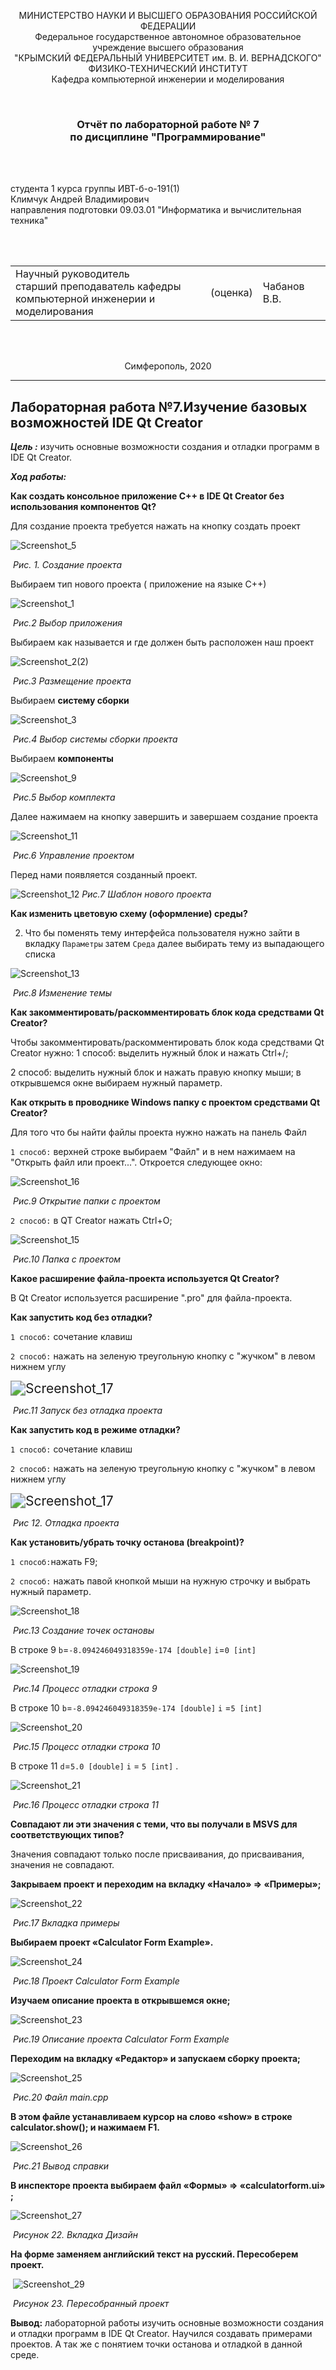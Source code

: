 <p align="center">МИНИСТЕРСТВО НАУКИ  И ВЫСШЕГО ОБРАЗОВАНИЯ РОССИЙСКОЙ ФЕДЕРАЦИИ<br>
Федеральное государственное автономное образовательное учреждение высшего образования<br>
"КРЫМСКИЙ ФЕДЕРАЛЬНЫЙ УНИВЕРСИТЕТ им. В. И. ВЕРНАДСКОГО"<br>
ФИЗИКО-ТЕХНИЧЕСКИЙ ИНСТИТУТ<br>
Кафедра компьютерной инженерии и моделирования</p>
<br>
<h3 align="center">Отчёт по лабораторной работе № 7<br> по дисциплине "Программирование"</h3>
<br><br>

<p>студента 1 курса группы ИВТ-б-о-191(1)<br>
Климчук Андрей Владимирович<br>
направления подготовки 09.03.01 "Информатика и вычислительная техника"</p>

<br><br>

<table>
<tr><td>Научный руководитель<br> старший преподаватель кафедры<br> компьютерной инженерии и моделирования</td>
<td>(оценка)</td>
<td>Чабанов В.В.</td>
</tr>
</table>
<br><br>
<p align="center">Симферополь, 2020</p>
<hr>

## Лабораторная работа №7.Изучение базовых возможностей IDE Qt Creator

***Цель :*** изучить основные возможности создания и отладки программ в IDE Qt Creator.

***Ход работы:***

**Как создать консольное приложение С++ в IDE Qt Creator без использования компонентов Qt?**

Для создание проекта требуется нажать на кнопку создать проект 

![Screenshot_5](https://raw.githubusercontent.com/fanklim1/CFU2019/master/lab.7/Pic/Screenshot_5.png)

​																						*Рис. 1. Создание проекта*

Выбираем тип нового проекта ( приложение на языке С++)

![Screenshot_1](https://raw.githubusercontent.com/fanklim1/CFU2019/master/lab.7/Pic/Screenshot_1.png)

​																		*Рис.2 Выбор приложения*





Выбираем как называется и  где должен быть расположен наш проект

![Screenshot_2(2)](https://raw.githubusercontent.com/fanklim1/CFU2019/master/lab.7/Pic/Screenshot_2(2).png)

​																					*Рис.3 Размещение проекта*

Выбираем **систему сборки**

![Screenshot_3](https://raw.githubusercontent.com/fanklim1/CFU2019/master/lab.7/Pic/Screenshot_3.png)

​																	*Рис.4 Выбор системы сборки проекта*

Выбираем **компоненты** 

![Screenshot_9](https://raw.githubusercontent.com/fanklim1/CFU2019/master/lab.7/Pic/Screenshot_9.png)

​																		*Рис.5 Выбор комплекта*																			

Далее нажимаем на кнопку завершить  и завершаем создание проекта

![Screenshot_11](https://raw.githubusercontent.com/fanklim1/CFU2019/master/lab.7/Pic/Screenshot_11.png)

​																	*Рис.6 Управление проектом*

Перед нами появляется  созданный проект.  

![Screenshot_12](https://raw.githubusercontent.com/fanklim1/CFU2019/master/lab.7/Pic/Screenshot_12.png)																	*Рис.7 Шаблон нового проекта* 



**Как изменить цветовую схему (оформление) среды?**

2. Что бы поменять тему интерфейса пользователя нужно зайти в вкладку `Параметры` затем `Среда`  далее выбирать тему из выпадающего списка

![Screenshot_13](https://raw.githubusercontent.com/fanklim1/CFU2019/master/lab.7/Pic/Screenshot_13.png)

​																			*Рис.8 Изменение темы*

**Как закомментировать/раскомментировать блок кода средствами Qt Creator?**

Чтобы закомментировать/раскомментировать блок кода средствами Qt Creator нужно:
1 способ: выделить нужный блок и нажать Ctrl+/; 

2 способ: выделить нужный блок и нажать правую кнопку мыши; в открывшемся окне выбираем нужный параметр.

**Как открыть в проводнике Windows папку с проектом средствами Qt Creator?**

Для того что бы найти файлы проекта нужно нажать на панель Файл

`1 способ:` верхней строке выбираем "Файл" и в нем нажимаем на "Открыть файл или проект...". Откроется следующее окно:

![Screenshot_16](https://raw.githubusercontent.com/fanklim1/CFU2019/master/lab.7/Pic/Screenshot_16.png)

​																		*Рис.9 Открытие папки с проектом*

`2 способ:` в QT Creator нажать Ctrl+O;

![Screenshot_15](https://raw.githubusercontent.com/fanklim1/CFU2019/master/lab.7/Pic/Screenshot_15.png)

​																			*Рис.10 Папка с проектом*



**Какое расширение файла-проекта используется Qt Creator?**

В Qt Creator используется расширение ".pro" для файла-проекта.

**Как запустить код без отладки?**

`1 способ:` сочетание клавиш 

`2 способ:` нажать на зеленую треугольную кнопку с "жучком" в левом нижнем углу

<img src="https://raw.githubusercontent.com/fanklim1/CFU2019/master/lab.7/Pic/Screenshot_17.png" alt="Screenshot_17" style="zoom:150%;" />

​																		*Рис.11 Запуск без отладка проекта*



**Как запустить код в режиме отладки?**

`1 способ:` сочетание клавиш 

`2 способ:` нажать на зеленую треугольную кнопку с "жучком" в левом нижнем углу

<img src="https://raw.githubusercontent.com/fanklim1/CFU2019/master/lab.7/Pic/Screenshot_17.png" alt="Screenshot_17" style="zoom:150%;" />

​																	*Рис 12.  Отладка проекта*



**Как установить/убрать точку останова (breakpoint)?**

`1 способ:`нажать F9; 

`2 способ:` нажать павой кнопкой мыши на нужную строчку и выбрать нужный параметр.

![Screenshot_18](https://raw.githubusercontent.com/fanklim1/CFU2019/master/lab.7/Pic/Screenshot_18.png)

​																*Рис.13 Создание точек остановы*

В строке 9 `b`=`-8.094246049318359e-174 [double]` `i`=`0 [int]` 

![Screenshot_19](https://raw.githubusercontent.com/fanklim1/CFU2019/master/lab.7/Pic/Screenshot_19.png)

​														*Рис.14 Процесс отладки строка 9*

В строке 10 `b`=`-8.094246049318359e-174 [double]`  `i` =`5 [int]` 

![Screenshot_20](https://raw.githubusercontent.com/fanklim1/CFU2019/master/lab.7/Pic/Screenshot_20.png)

​																	*Рис.15 Процесс отладки строка 10*

В строке 11 `d`=`5.0 [double]` `i` = `5 [int]` .

![Screenshot_21](https://raw.githubusercontent.com/fanklim1/CFU2019/master/lab.7/Pic/Screenshot_21.png)

​															*Рис.16 Процесс отладки строка 11*



**Совпадают ли эти значения с теми, что вы получали в MSVS для соответствующих типов?**

Значения совпадают только после присваивания, до присваивания, значения не совпадают.



**Закрываем проект и переходим на вкладку «Начало» => «Примеры»;**

![Screenshot_22](https://raw.githubusercontent.com/fanklim1/CFU2019/master/lab.7/Pic/Screenshot_22.png)

​																					*Рис.17 Вкладка примеры*

**Выбираем проект «Calculator Form Example».**

![Screenshot_24](https://raw.githubusercontent.com/fanklim1/CFU2019/master/lab.7/Pic/Screenshot_24.png)

​													*Рис.18 Проект Calculator Form Example*																					

**Изучаем описание проекта в открывшемся окне;**

![Screenshot_23](https://raw.githubusercontent.com/fanklim1/CFU2019/master/lab.7/Pic/Screenshot_23.png)

​										*Рис.19  Описание проекта Calculator Form Example*				

**Переходим на вкладку «Редактор» и запускаем сборку проекта;**

![Screenshot_25](https://raw.githubusercontent.com/fanklim1/CFU2019/master/lab.7/Pic/Screenshot_25.png)

​											*Рис.20  Файл main.cpp*	

**В этом файле устанавливаем курсор на слово «show» в строке calculator.show(); и нажимаем F1.**

![Screenshot_26](https://raw.githubusercontent.com/fanklim1/CFU2019/master/lab.7/Pic/Screenshot_26.png)

​															*Рис.21 Вывод справки*	

**В инспекторе проекта выбираем файл «Формы» => «calculatorform.ui» ;**

![Screenshot_27](https://raw.githubusercontent.com/fanklim1/CFU2019/master/lab.7/Pic/Screenshot_27.png)

​															*Рисунок 22. Вкладка Дизайн*

**На форме заменяем английский текст на русский. Пересоберем проект.**

​													![Screenshot_29](https://raw.githubusercontent.com/fanklim1/CFU2019/master/lab.7/Pic/Screenshot_29.png)

​																	*Рисунок 23. Пересобранный проект*

**Вывод:** лабораторной работы изучить основные возможности создания и отладки программ в IDE Qt Creator. Научился создавать примерами проектов. А так же c понятием точки останова и отладкой в данной среде.
